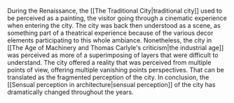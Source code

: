 During the Renaissance, the [[The Traditional City|traditional city]] used to be perceived as a painting, the visitor going through a cinematic experience when entering the city. The city was back then understood as a scene, as something part of a theatrical experience because of the various decor elements participating to this whole ambiance. Nonetheless, the city in [[The Age of Machinery and Thomas Carlyle's criticism|the industrial age]] was perceived as more of a superimposing of layers that were difficult to understand. The city offered a reality that was perceived from multiple points of view, offering multiple vanishing points perspectives. That can be translated as the fragmented perception of the city. In conclusion, the [[Sensual perception in architecture|sensual perception]] of the city has dramatically changed throughout the years.